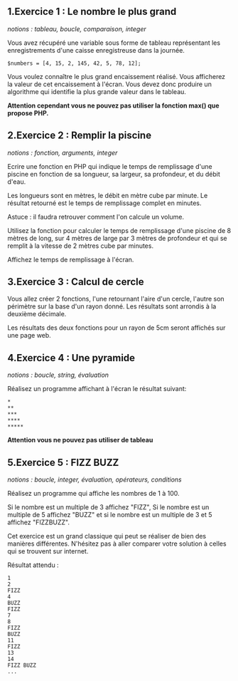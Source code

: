 ## 1\.Exercice 1 : Le nombre le plus grand
*notions : tableau, boucle, comparaison, integer*

Vous avez récupéré une variable sous forme de tableau représentant les enregistrements d'une caisse enregistreuse dans la journée.

```
$numbers = [4, 15, 2, 145, 42, 5, 78, 12];

```
Vous voulez connaître le plus grand encaissement réalisé. Vous afficherez la valeur de cet encaissement à l'écran. Vous devez donc produire un algorithme qui identifie la plus grande valeur dans le tableau.

**Attention cependant vous ne pouvez pas utiliser la fonction max() que propose PHP.**


## 2\.Exercice 2 : Remplir la piscine
*notions : fonction, arguments, integer*

Ecrire une fonction en PHP qui indique le temps de remplissage d'une piscine en fonction de sa longueur, sa largeur, sa profondeur, et du débit d'eau.

Les longueurs sont en mètres, le débit en mètre cube par minute. Le résultat retourné est le temps de remplissage complet en minutes.

Astuce : il faudra retrouver comment l'on calcule un volume.

Utilisez la fonction pour calculer le temps de remplissage d'une piscine de 8 mètres de long, sur 4 mètres de large par 3 mètres de profondeur et qui se remplit à la vitesse de 2 mètres cube par minutes.

Affichez le temps de remplissage à l'écran.

## 3\.Exercice 3 : Calcul de cercle

Vous allez créer 2 fonctions, l'une retournant l'aire d'un cercle, l'autre son périmètre sur la base d'un rayon donné. Les résultats sont arrondis à la deuxième décimale.

Les résultats des deux fonctions pour un rayon de 5cm seront affichés sur une page web.

## 4\.Exercice 4 : Une pyramide
*notions : boucle, string, évaluation*

Réalisez un programme affichant à l'écran le résultat suivant:

```
*
**
***
****
*****
```
**Attention vous ne pouvez pas utiliser de tableau**

## 5\.Exercice 5 : FIZZ BUZZ
*notions : boucle, integer, évaluation, opérateurs, conditions*

Réalisez un programme qui affiche les nombres de 1 à 100.

Si le nombre est un multiple de 3 affichez "FIZZ", Si le nombre est un multiple de 5 affichez "BUZZ" et si le nombre est un multiple de 3 et 5 affichez "FIZZBUZZ".

Cet exercice est un grand classique qui peut se réaliser de bien des manières différentes. N'hésitez pas à aller comparer votre solution à celles qui se trouvent sur internet.

Résultat attendu :

```
1
2
FIZZ
4
BUZZ
FIZZ
7
8
FIZZ
BUZZ
11
FIZZ
13
14
FIZZ BUZZ
...
```
